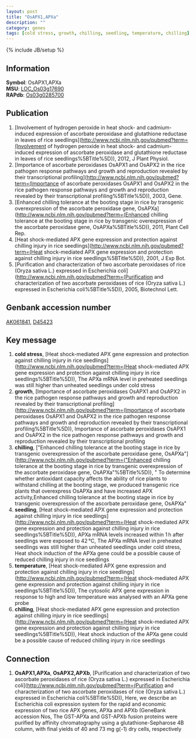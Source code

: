```yaml
---
layout: post
title: "OsAPX1,APXa"
description: ""
category: genes
tags: [cold stress, growth, chilling, seedling, temperature, chilling]
---
```

{% include JB/setup %}

## Information
__Symbol__: OsAPX1,APXa  
__MSU__: [LOC_Os03g17690](http://rice.plantbiology.msu.edu/cgi-bin/ORF_infopage.cgi?orf=LOC_Os03g17690)  
__RAPdb__: [Os03g0285700](http://rapdb.dna.affrc.go.jp/viewer/gbrowse_details/irgsp1?name=Os03g0285700)  

## Publication
1. [Involvement of hydrogen peroxide in heat shock- and cadmium-induced expression of ascorbate peroxidase and glutathione reductase in leaves of rice seedlings](http://www.ncbi.nlm.nih.gov/pubmed?term=(Involvement of hydrogen peroxide in heat shock- and cadmium-induced expression of ascorbate peroxidase and glutathione reductase in leaves of rice seedlings%5BTitle%5D)), 2012, J Plant Physiol.
2. [Importance of ascorbate peroxidases OsAPX1 and OsAPX2 in the rice pathogen response pathways and growth and reproduction revealed by their transcriptional profiling](http://www.ncbi.nlm.nih.gov/pubmed?term=(Importance of ascorbate peroxidases OsAPX1 and OsAPX2 in the rice pathogen response pathways and growth and reproduction revealed by their transcriptional profiling%5BTitle%5D)), 2003, Gene.
3. [Enhanced chilling tolerance at the booting stage in rice by transgenic overexpression of the ascorbate peroxidase gene, OsAPXa](http://www.ncbi.nlm.nih.gov/pubmed?term=(Enhanced chilling tolerance at the booting stage in rice by transgenic overexpression of the ascorbate peroxidase gene, OsAPXa%5BTitle%5D)), 2011, Plant Cell Rep.
4. [Heat shock-mediated APX gene expression and protection against chilling injury in rice seedlings](http://www.ncbi.nlm.nih.gov/pubmed?term=(Heat shock-mediated APX gene expression and protection against chilling injury in rice seedlings%5BTitle%5D)), 2001, J Exp Bot.
5. [Purification and characterization of two ascorbate peroxidases of rice (Oryza sativa L.) expressed in Escherichia coli](http://www.ncbi.nlm.nih.gov/pubmed?term=(Purification and characterization of two ascorbate peroxidases of rice (Oryza sativa L.) expressed in Escherichia coli%5BTitle%5D)), 2005, Biotechnol Lett.

## Genbank accession number
[AK061841](http://www.ncbi.nlm.nih.gov/nuccore/AK061841), [D45423](http://www.ncbi.nlm.nih.gov/nuccore/D45423)

## Key message
1. __cold stress__, [Heat shock-mediated APX gene expression and protection against chilling injury in rice seedlings](http://www.ncbi.nlm.nih.gov/pubmed?term=(Heat shock-mediated APX gene expression and protection against chilling injury in rice seedlings%5BTitle%5D)),  The APXa mRNA level in preheated seedlings was still higher than unheated seedlings under cold stress
2. __growth__, [Importance of ascorbate peroxidases OsAPX1 and OsAPX2 in the rice pathogen response pathways and growth and reproduction revealed by their transcriptional profiling](http://www.ncbi.nlm.nih.gov/pubmed?term=(Importance of ascorbate peroxidases OsAPX1 and OsAPX2 in the rice pathogen response pathways and growth and reproduction revealed by their transcriptional profiling%5BTitle%5D)), Importance of ascorbate peroxidases OsAPX1 and OsAPX2 in the rice pathogen response pathways and growth and reproduction revealed by their transcriptional profiling
3. __chilling__, ["Enhanced chilling tolerance at the booting stage in rice by transgenic overexpression of the ascorbate peroxidase gene, OsAPXa"](http://www.ncbi.nlm.nih.gov/pubmed?term=("Enhanced chilling tolerance at the booting stage in rice by transgenic overexpression of the ascorbate peroxidase gene, OsAPXa"%5BTitle%5D)), " To determine whether antioxidant capacity affects the ability of rice plants to withstand chilling at the booting stage, we produced transgenic rice plants that overexpress OsAPXa and have increased APX activity,Enhanced chilling tolerance at the booting stage in rice by transgenic overexpression of the ascorbate peroxidase gene, OsAPXa"
4. __seedling__, [Heat shock-mediated APX gene expression and protection against chilling injury in rice seedlings](http://www.ncbi.nlm.nih.gov/pubmed?term=(Heat shock-mediated APX gene expression and protection against chilling injury in rice seedlings%5BTitle%5D)),  APXa mRNA levels increased within 1 h after seedlings were exposed to 42 °C, The APXa mRNA level in preheated seedlings was still higher than unheated seedlings under cold stress, Heat shock induction of the APXa gene could be a possible cause of reduced chilling injury in rice seedlings
5. __temperature__, [Heat shock-mediated APX gene expression and protection against chilling injury in rice seedlings](http://www.ncbi.nlm.nih.gov/pubmed?term=(Heat shock-mediated APX gene expression and protection against chilling injury in rice seedlings%5BTitle%5D)),  The cytosolic APX gene expression in response to high and low temperature was analysed with an APXa gene probe
6. __chilling__, [Heat shock-mediated APX gene expression and protection against chilling injury in rice seedlings](http://www.ncbi.nlm.nih.gov/pubmed?term=(Heat shock-mediated APX gene expression and protection against chilling injury in rice seedlings%5BTitle%5D)),  Heat shock induction of the APXa gene could be a possible cause of reduced chilling injury in rice seedlings

## Connection
1. __OsAPX1,APXa__, __OsAPX2,APXb__, [Purification and characterization of two ascorbate peroxidases of rice (Oryza sativa L.) expressed in Escherichia coli](http://www.ncbi.nlm.nih.gov/pubmed?term=(Purification and characterization of two ascorbate peroxidases of rice (Oryza sativa L.) expressed in Escherichia coli%5BTitle%5D)),  Here, we describe an Escherichia coli expression system for the rapid and economic expression of two rice APX genes, APXa and APXb (GeneBank accession Nos, The GST-APXa and GST-APXb fusion proteins were purified by affinity chromatography using a glutathione-Sepharose 4B column, with final yields of 40 and 73 mg g(-1) dry cells, respectively



